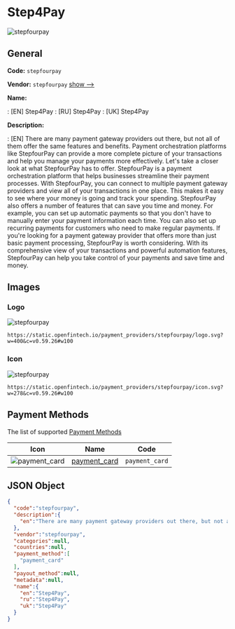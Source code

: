 
# Step4Pay 
![stepfourpay](https://static.openfintech.io/payment_providers/stepfourpay/logo.svg?w=400&c=v0.59.26#w100)  

## General 
 
**Code:** `stepfourpay` 
 
**Vendor:** `stepfourpay` [show -->](/vendors/stepfourpay/) 
 
**Name:** 
 
:	[EN] Step4Pay 
:	[RU] Step4Pay 
:	[UK] Step4Pay 
 
**Description:** 
 
: [EN] There are many payment gateway providers out there, but not all of them offer the same features and benefits. Payment orchestration platforms like StepfourPay can provide a more complete picture of your transactions and help you manage your payments more effectively. Let's take a closer look at what StepfourPay has to offer. StepfourPay is a payment orchestration platform that helps businesses streamline their payment processes. With StepfourPay, you can connect to multiple payment gateway providers and view all of your transactions in one place. This makes it easy to see where your money is going and track your spending. StepfourPay also offers a number of features that can save you time and money. For example, you can set up automatic payments so that you don't have to manually enter your payment information each time. You can also set up recurring payments for customers who need to make regular payments. If you're looking for a payment gateway provider that offers more than just basic payment processing, StepfourPay is worth considering. With its comprehensive view of your transactions and powerful automation features, StepfourPay can help you take control of your payments and save time and money. 
 

## Images 

### Logo 
 
![stepfourpay](https://static.openfintech.io/payment_providers/stepfourpay/logo.svg?w=400&c=v0.59.26#w100)  

```
https://static.openfintech.io/payment_providers/stepfourpay/logo.svg?w=400&c=v0.59.26#w100
```  

### Icon 
 
![stepfourpay](https://static.openfintech.io/payment_providers/stepfourpay/icon.svg?w=278&c=v0.59.26#w100)  

```
https://static.openfintech.io/payment_providers/stepfourpay/icon.svg?w=278&c=v0.59.26#w100
```  

## Payment Methods 
 
The list of supported [Payment Methods](/payment-methods/) 

|Icon|Name|Code| 
|:---:|:---:|:---:| 
|![payment_card](https://static.openfintech.io/payment_methods/payment_card/icon.svg?w=278&c=v0.59.26#w100) |[payment_card](/payment-methods/payment_card/)|`payment_card`| 
 

## JSON Object 

```json
{
  "code":"stepfourpay",
  "description":{
    "en":"There are many payment gateway providers out there, but not all of them offer the same features and benefits. Payment orchestration platforms like StepfourPay can provide a more complete picture of your transactions and help you manage your payments more effectively. Let's take a closer look at what StepfourPay has to offer. StepfourPay is a payment orchestration platform that helps businesses streamline their payment processes. With StepfourPay, you can connect to multiple payment gateway providers and view all of your transactions in one place. This makes it easy to see where your money is going and track your spending. StepfourPay also offers a number of features that can save you time and money. For example, you can set up automatic payments so that you don't have to manually enter your payment information each time. You can also set up recurring payments for customers who need to make regular payments. If you're looking for a payment gateway provider that offers more than just basic payment processing, StepfourPay is worth considering. With its comprehensive view of your transactions and powerful automation features, StepfourPay can help you take control of your payments and save time and money."
  },
  "vendor":"stepfourpay",
  "categories":null,
  "countries":null,
  "payment_method":[
    "payment_card"
  ],
  "payout_method":null,
  "metadata":null,
  "name":{
    "en":"Step4Pay",
    "ru":"Step4Pay",
    "uk":"Step4Pay"
  }
}
```  
